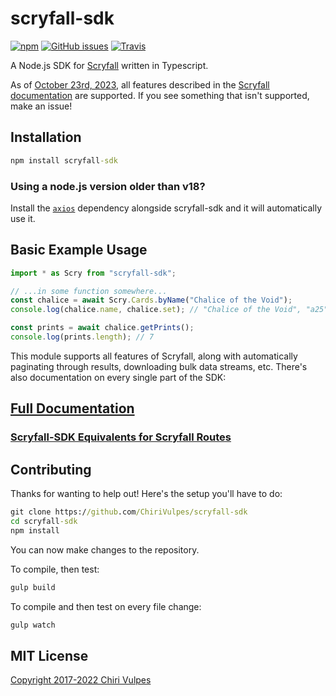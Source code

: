 # scryfall-sdk
[![npm](https://img.shields.io/npm/v/scryfall-sdk.svg?style=flat-square)](https://www.npmjs.com/package/scryfall-sdk)
[![GitHub issues](https://img.shields.io/github/issues/ChiriVulpes/scryfall-sdk.svg?style=flat-square)](https://github.com/ChiriVulpes/scryfall-sdk)
[![Travis](https://img.shields.io/travis/com/ChiriVulpes/scryfall-sdk/master.svg?style=flat-square)](https://travis-ci.com/ChiriVulpes/scryfall-sdk)

A Node.js SDK for [Scryfall](https://scryfall.com/docs/api) written in Typescript.

As of [October 23rd, 2023](./CHANGELOG.md), all features described in the [Scryfall documentation](https://scryfall.com/docs/api) are supported. If you see something that isn't supported, make an issue!


## Installation

```bat
npm install scryfall-sdk
```

### Using a node.js version older than v18?
Install the [`axios`](https://www.npmjs.com/package/axios) dependency alongside scryfall-sdk and it will automatically use it.


## Basic Example Usage
```ts
import * as Scry from "scryfall-sdk";

// ...in some function somewhere...
const chalice = await Scry.Cards.byName("Chalice of the Void");
console.log(chalice.name, chalice.set); // "Chalice of the Void", "a25"

const prints = await chalice.getPrints();
console.log(prints.length); // 7
```

This module supports all features of Scryfall, along with automatically paginating through results, downloading bulk data streams, etc. There's also documentation on every single part of the SDK:


## [Full Documentation](./DOCUMENTATION.md)
### [Scryfall-SDK Equivalents for Scryfall Routes](./ROUTES.md)


## Contributing

Thanks for wanting to help out! Here's the setup you'll have to do:
```bat
git clone https://github.com/ChiriVulpes/scryfall-sdk
cd scryfall-sdk
npm install
```
You can now make changes to the repository. 

To compile, then test:
```bat
gulp build
```
To compile and then test on every file change:
```bat
gulp watch
```


## MIT License

[Copyright 2017-2022 Chiri Vulpes](./LICENSE)
